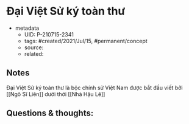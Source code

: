 ---
---

# Đại Việt Sử ký toàn thư

- metadata
	- UID: P-210715-2341
	- tags: #created/2021/Jul/15, #permanent/concept 
	- source: 
	- related: 

## Notes
Đại Việt Sử ký toàn thư là bộc chính sử Việt Nam được bắt đầu viết bởi [[Ngô Sĩ Liên]] dưới thời [[Nhà Hậu Lê]]

## Questions & thoughts:

